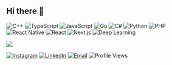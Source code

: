 ## Hi there 👋

![C++](https://img.shields.io/badge/c++-%2300599C.svg?style=plastic&logo=c%2B%2B&logoColor=white) ![TypeScript](https://img.shields.io/badge/typescript-%23007ACC.svg?style=plastic&logo=typescript&logoColor=white) ![JavaScript](https://img.shields.io/badge/javascript-%23323330.svg?style=plastic&logo=javascript&logoColor=%23F7DF1E) ![Go](https://img.shields.io/badge/go-%2300ADD8.svg?style=plastic&logo=go&logoColor=white) ![C#](https://img.shields.io/badge/c%23-%23239120.svg?style=plastic&logo=csharp&logoColor=white) ![Python](https://img.shields.io/badge/python-3670A0?style=plastic&logo=python&logoColor=ffdd54) ![PHP](https://img.shields.io/badge/php-%23777BB4.svg?style=plastic&logo=php&logoColor=white) ![React Native](https://img.shields.io/badge/react_native-%2320232a.svg?style=plastic&logo=react&logoColor=%2361DAFB) ![React](https://img.shields.io/badge/react-%2320232a.svg?style=plastic&logo=react&logoColor=%2361DAFB) ![Next.js](https://img.shields.io/badge/Next.js-000000?style=plastic&logo=next.js&logoColor=white)
 ![Deep Learning](https://img.shields.io/badge/-Deep%20Learning-black?style=plastic&logo=pytorch)


![](https://github-readme-stats.vercel.app/api?username=prakashrai26&show_icons=true&theme=dark&hide_border=false&include_all_commits=true&count_private=true)

[![Instagram](https://img.shields.io/badge/Instagram-%23E4405F.svg?logo=Instagram&logoColor=white)](https://instagram.com/prakashbantawarai) [![LinkedIn](https://img.shields.io/badge/LinkedIn-%230077B5.svg?logo=linkedin&logoColor=white)](https://linkedin.com/in/[bimal-thapa-magar-6582b0256](https://www.linkedin.com/in/prakashrai1999/)) [![Email](https://img.shields.io/badge/Email-Here-red?style=plastic&logo=gmail)](mailto:prakash.bantawa484@gmail.com) <img src="https://visitor-badge.laobi.icu/badge?page_id=prakashrai26.prakashrai26&title=Profile%20Views" alt="Profile Views"/>
